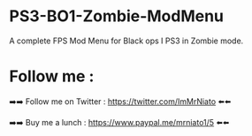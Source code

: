 # PS3-BO1-Zombie-ModMenu

A complete FPS Mod Menu for Black ops I PS3 in Zombie mode.



# Follow me :


➡️➡️ Follow me on Twitter : https://twitter.com/ImMrNiato ⬅️⬅️

➡️➡️ Buy me a lunch : https://www.paypal.me/mrniato1/5 ⬅️⬅️

